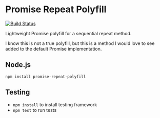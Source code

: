 # Promise Repeat Polyfill

[![Build Status](https://travis-ci.org/battesonb/promise-repeat-polyfill.svg?branch=master)](https://travis-ci.org/battesonb/promise-repeat-polyfill)

Lightweight Promise polyfill for a sequential repeat method.

I know this is not a true polyfill, but this is a method I would love to see added to the default Promise implementation.

## Node.js
`npm install promise-repeat-polyfill`

## Testing
* `npm install` to install testing framework
* `npm test` to run tests
